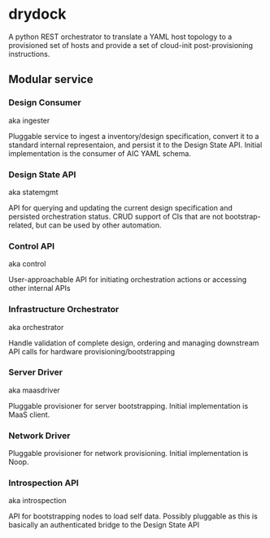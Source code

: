 # drydock
A python REST orchestrator to translate a YAML host topology to a provisioned set of hosts and provide a set of cloud-init post-provisioning instructions.

## Modular service

### Design Consumer ###

aka ingester

Pluggable service to ingest a inventory/design specification, convert it to a standard
internal representaion, and persist it to the Design State API. Initial implementation
is the consumer of AIC YAML schema.

### Design State API ###

aka statemgmt

API for querying and updating the current design specification and persisted orchestration status.
CRUD support of CIs that are not bootstrap-related, but can be used by other automation.

### Control API ###

aka control

User-approachable API for initiating orchestration actions or accessing other internal
APIs

### Infrastructure Orchestrator ###

aka orchestrator

Handle validation of complete design, ordering and managing downstream API calls for hardware
provisioning/bootstrapping

### Server Driver ### 

aka maasdriver

Pluggable provisioner for server bootstrapping. Initial implementation is MaaS client.

### Network Driver ###

Pluggable provisioner for network provisioning. Initial implementation is Noop.

### Introspection API ###

aka introspection

API for bootstrapping nodes to load self data. Possibly pluggable as this is basically an
authenticated bridge to the Design State API